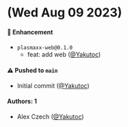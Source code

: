 # (Wed Aug 09 2023)

#### 🚀 Enhancement

- `plasmaxx-web@0.1.0`
  - feat: add web ([@Yakutoc](https://github.com/Yakutoc))

#### ⚠️ Pushed to `main`

- Initial commit ([@Yakutoc](https://github.com/Yakutoc))

#### Authors: 1

- Alex Czech ([@Yakutoc](https://github.com/Yakutoc))
